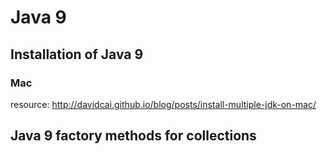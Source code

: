 # Java 9
## Installation of Java 9
### Mac

resource: http://davidcai.github.io/blog/posts/install-multiple-jdk-on-mac/

## Java 9 factory methods for collections

